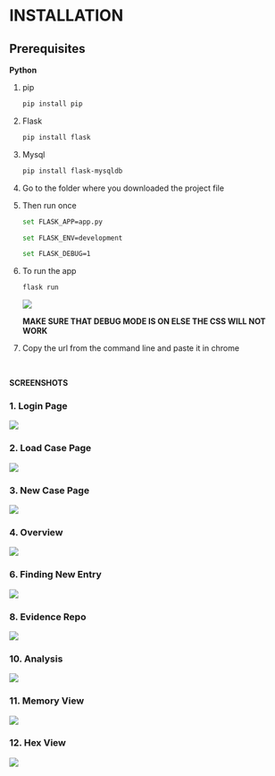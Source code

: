 # INSTALLATION
## Prerequisites
**Python**
<br />

1. pip
    ```bash
    pip install pip
    ```
2. Flask
    ```bash
    pip install flask
    ```
3. Mysql
    ```bash
    pip install flask-mysqldb
    ```
4. Go to the folder where you downloaded the project file

5. Then run once
    ```bash
    set FLASK_APP=app.py
    ```
    ```bash
    set FLASK_ENV=development
    ```
    ```bash
    set FLASK_DEBUG=1
    ```
6. To run the app
    ```bash
    flask run
    ```
    ![](static/css/images/cmd-running.png)
    
    **MAKE SURE THAT DEBUG MODE IS ON ELSE THE CSS WILL NOT WORK**
7. Copy the url from the command line and paste it in chrome

<br />

**SCREENSHOTS**
### 1. Login Page
![](static/css/images/screenshots/Login.png)
<br />
### 2. Load Case Page
![](static/css/images/screenshots/loadCase.png)
<br />
### 3. New Case Page
![](static/css/images/screenshots/newCase.png)
<br />
### 4. Overview
![](static/css/images/screenshots/overview.png)
<br />
### 6. Finding New Entry
![](static/css/images/screenshots/newFindingEntry.png)
<br />
### 8. Evidence Repo
![](static/css/images/screenshots/submitEviRepo.png)
<br />
### 10. Analysis
![](static/css/images/screenshots/analysis.png)
<br />
### 11. Memory View
![](static/css/images/screenshots/memView.png)
<br />
### 12. Hex View
![](static/css/images/screenshots/hexView.png)
<br />
